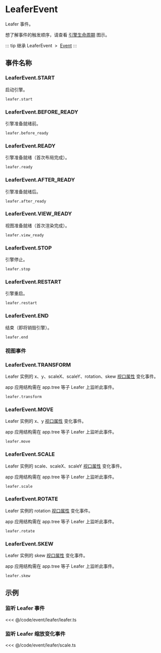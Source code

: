 # LeaferEvent

Leafer 事件。

想了解事件的触发顺序，请查看 [引擎生命周期](/guide/life/leafer.md) 图示。

::: tip 继承
LeaferEvent &nbsp;>&nbsp; [Event](../basic/Event.md)
:::

## 事件名称

### LeaferEvent.START

启动引擎。

`leafer.start`

### LeaferEvent.BEFORE_READY

引擎准备就绪前。

`leafer.before_ready`

### LeaferEvent.READY

引擎准备就绪（首次布局完成）。

`leafer.ready`

### LeaferEvent.AFTER_READY

引擎准备就绪后。

`leafer.after_ready`

### LeaferEvent.VIEW_READY

视图准备就绪（首次渲染完成）。

`leafer.view_ready`

### LeaferEvent.STOP

引擎停止。

`leafer.stop`

### LeaferEvent.RESTART

引擎重启。

`leafer.restart`

### LeaferEvent.END

结束（即将销毁引擎）。

`leafer.end`

### 视图事件

### LeaferEvent.TRANSFORM

Leafer 实例的 x、y、scaleX、scaleY、rotation、skew [视口属性](/reference/display/Leafer.md#视口属性-viewport) 变化事件。

app 应用结构需在 app.tree 等子 Leafer 上监听此事件。

`leafer.transform`

### LeaferEvent.MOVE

Leafer 实例的 x、y [视口属性](/reference/display/Leafer.md#视口属性-viewport) 变化事件。

app 应用结构需在 app.tree 等子 Leafer 上监听此事件。

`leafer.move`

### LeaferEvent.SCALE

Leafer 实例的 scale、scaleX、scaleY [视口属性](/reference/display/Leafer.md#视口属性-viewport) 变化事件。

app 应用结构需在 app.tree 等子 Leafer 上监听此事件。

`leafer.scale`

### LeaferEvent.ROTATE

Leafer 实例的 rotation [视口属性](/reference/display/Leafer.md#视口属性-viewport) 变化事件。

app 应用结构需在 app.tree 等子 Leafer 上监听此事件。

`leafer.rotate`

### LeaferEvent.SKEW

Leafer 实例的 skew [视口属性](/reference/display/Leafer.md#视口属性-viewport) 变化事件。

app 应用结构需在 app.tree 等子 Leafer 上监听此事件。

`leafer.skew`

<!-- ## 继承事件

### [Event](./Event.md) -->

<!-- ## API

### [LeaferEvent](/api/classes/LeaferEvent.md) -->

## 示例

### 监听 Leafer 事件

<<< @/code/event/leafer/leafer.ts

### 监听 Leafer 缩放变化事件

<<< @/code/event/leafer/scale.ts

